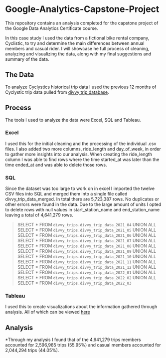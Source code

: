 # Google-Analytics-Capstone-Project

This repository contains an analysis completed for the capstone project of the Google Data Analytics Certificate course.

In this case study I used the data from a fictional bike rental company, Cyclistic, to try and determine the main differences between annual members and casual rider.  I will showcase he full process of cleaning, analyzing and visualizing the data, along with my final suggestions and summary of the data.

## The Data

To analyze Cyclystics historical trip data I used the previous 12 months of Cyclystic trip data pulled from [divvy trip database](https://divvy-tripdata.s3.amazonaws.com/index.html).

## Process

The tools I used to analyze the data were Excel, SQL and Tableau.

### Excel

I used this for the initial cleaning and the processing of the individual .csv files. I also added two more columns, ride_length and day_of_week, in order to gather more insights into our analysis. When creating the ride_length column I was able to find rows where the time started_at was later than the time ended_at and was able to delete those rows.

### SQL

Since the dataset was too large to work on in excel I imported the twelve CSV files into SQL and merged them into a single file called divvy_trip_data_merged. In total there are 5,723,387 rows. No duplicates or other errors were found in the data. Due to the large amount of units I opted to delete rows with null values in start_station_name and end_station_name leaving a total of 4,641,279 rows.

>SELECT * 
FROM `divvy_trips.divvy_trip_data_2021_04`
UNION ALL
SELECT * 
FROM `divvy_trips.divvy_trip_data_2021_05`
UNION ALL
SELECT * 
FROM `divvy_trips.divvy_trip_data_2021_06`
UNION ALL
SELECT * 
FROM `divvy_trips.divvy_trip_data_2021_07`
UNION ALL
SELECT * 
FROM `divvy_trips.divvy_trip_data_2021_08`
UNION ALL
SELECT * 
FROM `divvy_trips.divvy_trip_data_2021_09`
UNION ALL
SELECT * 
FROM `divvy_trips.divvy_trip_data_2021_10`
UNION ALL
SELECT * 
FROM `divvy_trips.divvy_trip_data_2021_11`
UNION ALL
SELECT * 
FROM `divvy_trips.divvy_trip_data_2021_12`
UNION ALL
SELECT * 
FROM `divvy_trips.divvy_trip_data_2022_01`
UNION ALL
SELECT * 
FROM `divvy_trips.divvy_trip_data_2022_02`
UNION ALL
SELECT * 
FROM `divvy_trips.divvy_trip_data_2022_03`

### Tableau

I used this to create visualizations about the information gathered through analysis. All of which can be viewed [here](https://public.tableau.com/app/profile/olabanji.amubieya/viz/CaseStudyBikeShareAnalysis_16513350695540/Top10StartStation_1)

## Analysis

*Through my analysis I found that of the 4,641,279 trips members accounted for 2,596,985 trips (55.95%) and casual members accounted for 2,044,294 trips (44.05%).
